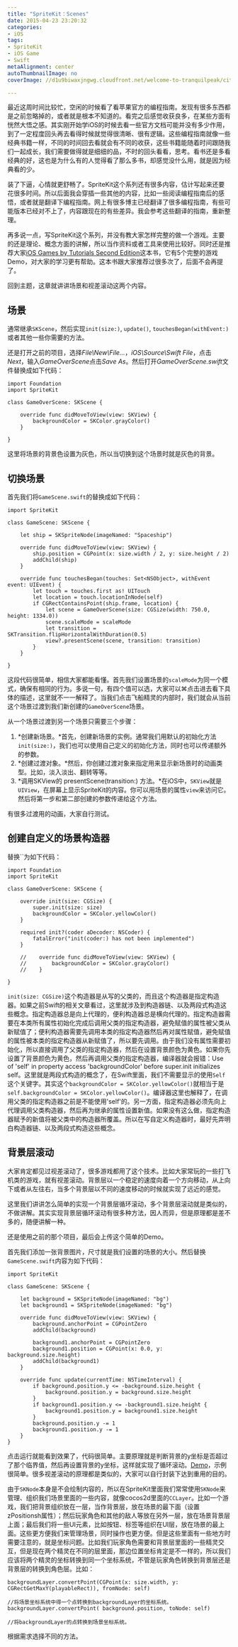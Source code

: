 ```yaml
---
title: "SpriteKit：Scenes"
date: 2015-04-23 23:20:32
categories: 
- iOS
tags: 
- SpriteKit
- iOS Game
- Swift
metaAlignment: center
autoThumbnailImage: no
coverImage: //d1u9biwaxjngwg.cloudfront.net/welcome-to-tranquilpeak/city.jpg

---
```


<!--more-->

最近这周时间比较忙，空闲的时候看了看苹果官方的编程指南。发现有很多东西都是之前忽略掉的，或者就是根本不知道的。看完之后感觉收获良多，在某些方面有恍然大悟之感。其实刚开始学iOS的时候去看一些官方文档可能并没有多少作用，到了一定程度回头再去看得时候就觉得很清晰、很有逻辑。这些编程指南就像一些经典书籍一样，不同的时间回去看就会有不同的收获，这些书籍能随着时间跟随我们一起成长，我们需要做得就是细细的品，不时的回头看看，思考。看书还是多看经典的好，这也是为什么有的人觉得看了那么多书，却感觉没什么用，就是因为经典看的少。

装了下逼，心情就更舒畅了。SpriteKit这个系列还有很多内容，估计写起来还要花很多时间。所以后面我会穿插一些其他的内容，比如一些阅读编程指南后的感悟，或者就是翻译下编程指南。网上有很多博主已经翻译了很多编程指南，有些可能版本已经对不上了，内容跟现在的有些差异。我会参考这些翻译的指南，重新整理。

再多说一点，写SpriteKit这个系列，并没有教大家怎样完整的做一个游戏。主要的还是理论、概念方面的讲解，所以当作资料或者工具来使用比较好。同时还是推荐大家[iOS Games by Tutorials Second Edition](http://www.raywenderlich.com/store/ios-games-by-tutorials)这本书，它有5个完整的游戏Demo，对大家的学习更有帮助。这本书跟大家推荐过很多次了，后面不会再提了。

回到主题，这章就讲讲场景和视差滚动这两个内容。

## 场景

通常继承`SKScene`，然后实现`init(size:)`, `update()`, `touchesBegan(withEvent:)`或者其他一些你需要的方法。

还是打开之前的项目，选择*File\New\File...*，*iOS\Source\Swift File*，点击*Next*，输入*GameOverScene*点击*Save As*。然后打开*GameOverScene.swift*文件替换成如下代码：

	import Foundation
	import SpriteKit

	class GameOverScene: SKScene {
    
    	override func didMoveToView(view: SKView) {
        	backgroundColor = SKColor.grayColor()
    	}
    
	}
	
这里将场景的背景色设置为灰色，所以当切换到这个场景时就是灰色的背景。

## 切换场景

首先我们将`GameScene.swift`的替换成如下代码：

	import SpriteKit

	class GameScene: SKScene {
    
    	let ship = SKSpriteNode(imageNamed: "Spaceship")
    
    	override func didMoveToView(view: SKView) {
        	ship.position = CGPoint(x: size.width / 2, y: size.height / 2)
        	addChild(ship)
    	}
    
    	override func touchesBegan(touches: Set<NSObject>, withEvent event: UIEvent) {
        	let touch = touches.first as! UITouch
        	let location = touch.locationInNode(self)
        	if CGRectContainsPoint(ship.frame, location) {
            	let scene = GameOverScene(size: CGSize(width: 750.0, height: 1334.0))
            	scene.scaleMode = scaleMode
            	let transition = SKTransition.flipHorizontalWithDuration(0.5)
            	view?.presentScene(scene, transition: transition)
        	}
    	}
    
	}
	
这段代码很简单，相信大家都能看懂。首先我们设置场景的`scaleMode`为同一个模式，确保有相同的行为。多说一句，有四个值可以选，大家可以⌘点击进去看下具体的描述，这里就不一一解释了。当我们点击飞船精灵的内部时，我们就会从当前这个场景过渡到我们新创建的`GameOverScene`场景。

从一个场景过渡到另一个场景只需要三个步骤：

1. *创建新场景。*首先，创建新场景的实例。通常我们用默认的初始化方法`init(size:)`，我们也可以使用自己定义的初始化方法，同时也可以传递额外的参数。
2. *创建过渡对象。*然后，你创建过渡对象来指定用来显示新场景时的动画类型。比如，淡入淡出、翻转等等。
3. *调用SKView的 presentScene(transition:) 方法。*在iOS中，`SKView`就是`UIView`，在屏幕上显示SpriteKit的内容。你可以用场景的属性`view`来访问它。然后将第一步和第二部创建的参数传递给这个方法。

有很多过渡用的动画，大家自行测试。

## 创建自定义的场景构造器

替换``为如下代码：

	import Foundation
	import SpriteKit

	class GameOverScene: SKScene {
    
    	override init(size: CGSize) {
        	super.init(size: size)
        	backgroundColor = SKColor.yellowColor()
    	}

    	required init?(coder aDecoder: NSCoder) {
        	fatalError("init(coder:) has not been implemented")
    	}
    
		//    override func didMoveToView(view: SKView) {
		//        backgroundColor = SKColor.grayColor()
		//    }
    
	}
	
`init(size: CGSize)`这个构造器是从写的父类的，而且这个构造器是指定构造器。如果之前Swift的相关文章看过，这里就涉及到构造器链、以及两段式构造这些概念。指定构造器总是向上代理的，便利构造器总是横向代理的。指定构造器需要在本类所有属性初始化完成后调用父类的指定构造器，避免赋值的属性被父类从新赋值了；便利构造器需要先调用本类的指定构造器然后再对属性赋值，避免赋值的属性被本类的指定构造器从新赋值了，所以要先调用。由于我们没有属性需要初始化，所以直接调用了父类的指定构造器，然后在设置背景颜色为黄色。如果你先设置了背景颜色为黄色，然后再调用父类的指定构造器，编译器就会报错：Use of 'self' in property access 'backgroundColor' before super.init initializes self。这里就是两段式构造的概念了，在Swift里面，我们不需要显示的使用`Self`这个关键字。其实这个`backgroundColor = SKColor.yellowColor()`就相当于是`self.backgroundColor = SKColor.yellowColor()`。编译器这里也解释了，在调用父类的指定构造器之前是不能使用'self'的。另一方面，指定构造器必须先向上代理调用父类构造器，然后再为继承的属性设置新值。如果没有这么做，指定构造器赋予的新值将被父类中的构造器所覆盖。所以在写自定义构造器时，最好先弄明白构造器链、以及两段式构造这些概念。

## 背景层滚动

大家肯定都见过视差滚动了，很多游戏都用了这个技术。比如大家常玩的一些打飞机类的游戏，就有视差滚动。背景层以一个稳定的速度向着一个方向移动，从上向下或者从左往右，当多个背景层以不同的速度移动的时候就实现了远近的感觉。

这里我们讲讲怎么简单的实现一个背景层循环滚动，多个背景层滚动就是类似的，不做讲解。其实实现背景层循环滚动有很多种方法，因人而异，但是原理都是差不多的，随便讲解一种。

还是使用之前的那个项目，最后会上传这个简单的Demo。

首先我们添加一张背景图片，尺寸就是我们设置的场景的大小。然后替换`GameScene.swift`内容为如下代码：

	import SpriteKit

	class GameScene: SKScene {
    
    	let background = SKSpriteNode(imageNamed: "bg")
    	let background1 = SKSpriteNode(imageNamed: "bg")
    
    	override func didMoveToView(view: SKView) {
        	background.anchorPoint = CGPointZero
        	addChild(background)
        
        	background1.anchorPoint = CGPointZero
        	background1.position = CGPoint(x: 0.0, y: background.size.height)
        	addChild(background1)
    	}
    
    	override func update(currentTime: NSTimeInterval) {
        	if background.position.y <= -background.size.height {
            	background.position.y = background.size.height
        	}
        	if background1.position.y <= -background1.size.height {
            	background1.position.y = background1.size.height
        	}
        	background.position.y -= 1
        	background1.position.y -= 1
    	}
	}
	
点击运行就能看到效果了，代码很简单。主要原理就是判断背景的y坐标是否超过了那个临界值，然后再设置背景的y坐标，这样就实现了循环滚动。[Demo](https://github.com/LynchWong/Test)，示例很简单。很多视差滚动的原理都是类似的，大家可以自行封装下达到重用的目的。

由于`SKNode`本身是不会绘制内容的，所以在SpriteKit里面我们常常使用`SKNode`来管理、组织我们场景里面的一些内容，就像cocos2d里面的`CCLayer`。比如一个游戏，我们把背景组织放在一层，当作背景层，放在场景的最下面（设置zPositionsh属性）；然后玩家角色和其他的敌人等放在另外一层，放在场景背景层上面；最后我们将一些UI元素，比如按钮、标签等组织在UI层，放在场景的最上面。这些更方便我们来管理场景，同时操作也更方便。但是这些里面有一些地方时需要注意的，就是坐标问题。比如我们玩家角色需要和背景层里面的一些精灵交互，但是现在两个精灵在不同的层里面，那边位置坐标肯定是不一样的，所以我们应该将两个精灵的坐标转换到同一个坐标系统，不管是玩家角色转换到背景层还是背景层的转换到角色层。比如：

	backgroundLayer.convertPoint(CGPoint(x: size.width, y: CGRectGetMaxY(playableRect)), fromNode: self)
	
	//将场景坐标系统中得一个点转换到backgroundLayer的坐标系统。
	backgroundLayer.convertPoint( background.position, toNode: self)

	//将backgroundLayer的点转换到场景坐标系统。
	
根据需求选择不同的方法。
